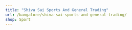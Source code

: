 ```yaml
---
title: "Shiva Sai Sports And General Trading"
url: /bangalore/shiva-sai-sports-and-general-trading/
shop: Sport
---
```

